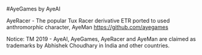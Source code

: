 #AyeGames by AyeAI

AyeRacer - The popular Tux Racer derivative ETR ported to used anthromorphic character, AyeMan
https://github.com/ayegames

Notice:
TM 2019 - AyeAI, AyeGames, AyeRacer and AyeMan are claimed as trademarks by Abhishek Choudhary in India and other countries.
